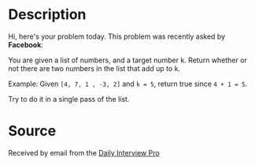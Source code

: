 # Description

Hi, here's your problem today. This problem was recently asked by **Facebook**:

You are given a list of numbers, and a target number k. Return whether or not there are two numbers in the list that add up to k.

Example:
Given `[4, 7, 1 , -3, 2]` and `k = 5`,
return true since `4 + 1 = 5`.

Try to do it in a single pass of the list.

# Source

Received by email from the [Daily Interview Pro](https://www.techseries.dev/daily)
